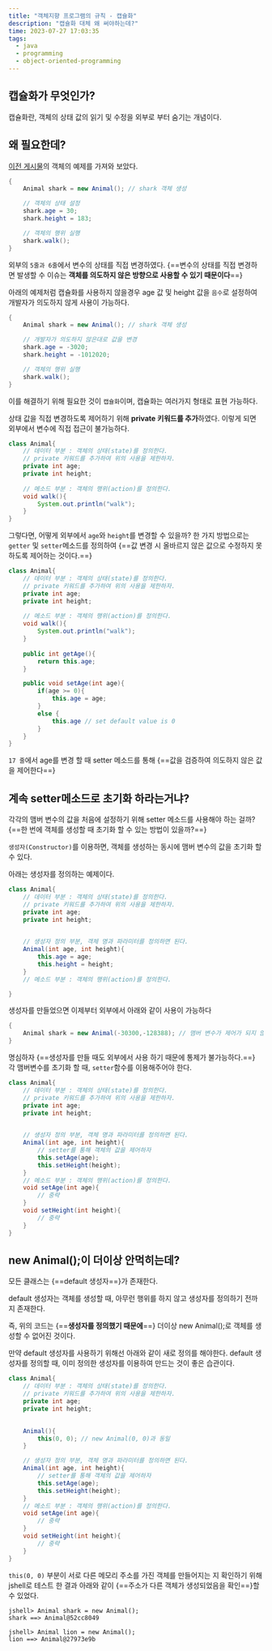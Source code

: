 ```yaml
---
title: "객체지향 프로그램의 규칙 - 캡슐화"
description: "캡슐화 대체 왜 써야하는데?"
time: 2023-07-27 17:03:35
tags:
  - java
  - programming
  - object-oriented-programming
---
```


## 캡슐화가 무엇인가?

캡슐화란, 객체의 상태 값의 읽기 및 수정을 외부로 부터 숨기는 개념이다.

## 왜 필요한데?

[이전 게시물](/fromitive-blog/cs/2023-07-27-java1)의 객체의 예제를 가져와 보았다.


``` java title="needtoEncapsulation.java" linenums="1" hl_lines="5 6"
{
    Animal shark = new Animal(); // shark 객체 생성

    // 객체의 상태 설정
    shark.age = 30;
    shark.height = 183;

    // 객체의 행위 실행
    shark.walk();
}
```

외부의 `5줄과 6줄`에서 변수의 상태를 직접 변경하였다. {==변수의 상태를 직접 변경하면 발생할 수 이슈는 **객체를 의도하지 않은 방향으로 사용할 수 있기 때문이다**==}

아래의 예제처럼 캡슐화를 사용하지 않을경우 age 값 및 height 값을 `음수`로 설정하여 개발자가 의도하지 않게 사용이 가능하다.


``` java title="needtoEncapsulation2.java" linenums="1" hl_lines="5 6"
{
    Animal shark = new Animal(); // shark 객체 생성

    // 개발자가 의도하지 않은대로 값을 변경
    shark.age = -3020;
    shark.height = -1012020;

    // 객체의 행위 실행
    shark.walk();
}
```

이를 해결하기 위해 필요한 것이 `캡슐화`이며, 캡슐화는 여러가지 형태로 표현 가능하다.

상태 값을 직접 변경하도록 제어하기 위해 **private 키워드를 추가**하였다. 이렇게 되면 외부에서 변수에 직접 접근이 불가능하다.

``` java title="addPrivateKeyword.java" linenums="1" hl_lines="4 5"
class Animal{
    // 데이터 부분 : 객체의 상태(state)를 정의한다.
    // private 키워드를 추가하여 위의 사용을 제한하자.
    private int age;
    private int height;
    
    // 메소드 부분 : 객체의 행위(action)를 정의한다.
    void walk(){
        System.out.println("walk");
    }
}
```

그렇다면, 어떻게 외부에서 `age`와 `height`를 변경할 수 있을까? 한 가지 방법으로는 `getter` 및 `setter`메소드를 정의하여 {==값 변경 시 올바르지 않은 값으로 수정하지 못하도록 제어하는 것이다.==}

``` java title="addPrivateKeyword.java" linenums="1" hl_lines="17"
class Animal{
    // 데이터 부분 : 객체의 상태(state)를 정의한다.
    // private 키워드를 추가하여 위의 사용을 제한하자.
    private int age;
    private int height;
    
    // 메소드 부분 : 객체의 행위(action)를 정의한다.
    void walk(){
        System.out.println("walk");
    }
    
    public int getAge(){
        return this.age;
    }

    public void setAge(int age){
        if(age >= 0){
            this.age = age;
        }
        else { 
            this.age // set default value is 0
        }
    }
}
```

`17 줄`에서 age를 변경 할 때 setter 메소드를 통해 {==값을 검증하여 의도하지 않은 값을 제어한다==}


## 계속 setter메소드로 초기화 하라는거냐?

각각의 맴버 변수의 값을 처음에 설정하기 위해 setter 메소드를 사용해야 하는 걸까? {==한 번에 객체를 생성할 때 초기화 할 수 있는 방법이 있을까?==}

`생성자(Constructor)`를 이용하면, 객체를 생성하는 동시에 맴버 변수의 값을 초기화 할 수 있다.

아래는 생성자를 정의하는 예제이다.

``` java title="makeConstructor.java" linenums="1" hl_lines="9 10 11 12"
class Animal{
    // 데이터 부분 : 객체의 상태(state)를 정의한다.
    // private 키워드를 추가하여 위의 사용을 제한하자.
    private int age;
    private int height;
    

    // 생성자 정의 부분, 객체 명과 파라미터를 정의하면 된다.
    Animal(int age, int height){
        this.age = age;
        this.height = height;
    }
    // 메소드 부분 : 객체의 행위(action)를 정의한다.

}
```

생성자를 만들었으면 이제부터 외부에서 아래와 같이 사용이 가능하다

``` java title="makeObject.java" linenums="1"
{
    Animal shark = new Animal(-30300,-128388); // 맴버 변수가 제어가 되지 않은 모습이다.
}
```

명심하자 {==생성자를 만들 때도 외부에서 사용 하기 때문에 통제가 불가능하다.==} 각 맴버변수를 초기화 할 때, `setter`함수를 이용해주어야 한다.

``` java title="makeConstructor-fix.java" linenums="1" hl_lines="11 12"
class Animal{
    // 데이터 부분 : 객체의 상태(state)를 정의한다.
    // private 키워드를 추가하여 위의 사용을 제한하자.
    private int age;
    private int height;
    

    // 생성자 정의 부분, 객체 명과 파라미터를 정의하면 된다.
    Animal(int age, int height){
        // setter를 통해 객체의 값을 제어하자
        this.setAge(age); 
        this.setHeight(height);
    }
    // 메소드 부분 : 객체의 행위(action)를 정의한다.
    void setAge(int age){
        // 중략
    }
    void setHeight(int height){
        // 중략
    }
}
```

## new Animal();이 더이상 안먹히는데?

모든 클래스는 {==default 생성자==}가 존재한다. 

default 생성자는 객체를 생성할 때, 아무런 행위를 하지 않고 생성자를 정의하기 전까지 존재한다.

즉, 위의 코드는 {==**생성자를 정의했기 때문에**==} 더이상 new Animal();로 객체를 생성할 수 없어진 것이다.

만약 default 생성자를 사용하기 위해선 아래와 같이 새로 정의를 해야한다. default 생성자를 정의할 때, 이미 정의한 생성자를 이용하여 만드는 것이 좋은 습관이다.

``` java title="makeConstructor-fix.java" linenums="1" hl_lines="8 9 10"
class Animal{
    // 데이터 부분 : 객체의 상태(state)를 정의한다.
    // private 키워드를 추가하여 위의 사용을 제한하자.
    private int age;
    private int height;
    

    Animal(){
        this(0, 0); // new Animal(0, 0)과 동일
    }

    // 생성자 정의 부분, 객체 명과 파라미터를 정의하면 된다.
    Animal(int age, int height){
        // setter를 통해 객체의 값을 제어하자
        this.setAge(age); 
        this.setHeight(height);
    }
    // 메소드 부분 : 객체의 행위(action)를 정의한다.
    void setAge(int age){
        // 중략
    }
    void setHeight(int height){
        // 중략
    }
}
```

`this(0, 0)` 부분이 서로 다른 메모리 주소를 가진 객체를 만들어지는 지 확인하기 위해 jshell로 테스트 한 결과 아래와 같이 {==주소가 다른 객체가 생성되었음을 확인==}할 수 있었다.

``` title="output" hl_lines="2 5"
jshell> Animal shark = new Animal();
shark ==> Animal@52cc8049

jshell> Animal lion = new Animal();
lion ==> Animal@27973e9b
```